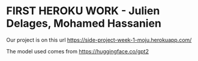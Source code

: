 # FIRST HEROKU WORK - Julien Delages, Mohamed Hassanien

Our project is on this url https://side-project-week-1-moju.herokuapp.com/

The model used comes from https://huggingface.co/gpt2
